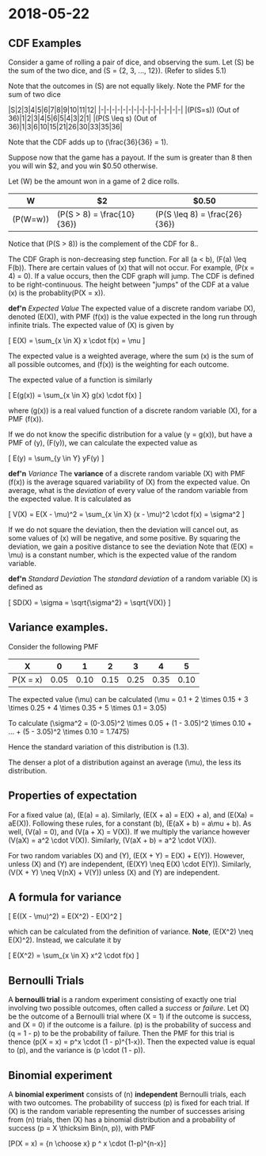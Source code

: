 # 2018-05-22

## CDF Examples
Consider a game of rolling a pair of dice, and observing the sum. Let \(S\) be the sum of the two dice, and \(S = {2, 3, ..., 12}\). (Refer to slides 5.1)

Note that the outcomes in \(S\) are not equally likely. Note the PMF for the sum of two dice

|S|2|3|4|5|6|7|8|9|10|11|12|
|-|-|-|-|-|-|-|-|-|-|-|-|-|-|-|
|\(P(S=s)\) (Out of 36)|1|2|3|4|5|6|5|4|3|2|1| 
|\(P(S \leq s\) (Out of 36)|1|3|6|10|15|21|26|30|33|35|36|

Note that the CDF adds up to \(\frac{36}{36} = 1\). 

Suppose now that the game has a payout. If the sum is greater than 8 then you will win $2, and you win $0.50 otherwise. 

Let \(W\) be the amount won in a game of 2 dice rolls.

|W|$2|$0.50|
|-|-|-|
\(P(W=w)\)|\(P(S > 8) = \frac{10}{36}\)|\(P(S \leq 8) = \frac{26}{36}\)|

Notice that \(P(S > 8)\) is the complement of the CDF for 8..

The CDF Graph is  non-decreasing step function. For all \(a < b\), \(F(a) \leq F(b)\). There are certain values of \(x\) that will not occur. For example, \(P(x = 4) = 0\).
If a value occurs, then the CDF graph will jump. The CDF is defined to be right-continuous. The height between "jumps" of the CDF at a value \(x\) is the probablity\(P(X = x)\).

**def'n** *Expected Value*
The expected value of a discrete random variabe \(X\), denoted \(E(X)\), with PMF \(f(x)\) is the value expected in the long run through infinite trials. The expected value of \(X\) is given by 

\[
E(X) = \sum_{x \in X} x \cdot f(x) = \mu
\]

The expected value is a weighted average, where the sum \(x\) is the sum of all possible outcomes, and \(f(x)\) is the weighting for each outcome.

The expected value of a function is similarly

\[
E(g(x)) = \sum_{x \in X} g(x) \cdot f(x)
\]

where \(g(x)\) is a real valued function of a discrete random variable \(X\), for a PMF \(f(x)\).

If we do not know the specific distribution for a value \(y = g(x)\), but have a PMF of \(y\), \(F(y)\), we can calculate the expected value as 

\[
E(y) = \sum_{y \in Y} yF(y)
\]

**def'n** *Variance*
The **variance** of a discrete random variable \(X\) with PMF \(f(x)\) is the average squared variability of \(X\) from the expected value. On average, what is the *deviation* of every value of the random variable from the expected value. It is calculated as 

\[
V(X) = E(X - \mu)^2 = \sum_{x \in X} (x - \mu)^2 \cdot f(x) = \sigma^2
\]

If we do not square the deviation, then the deviation will cancel out, as some values of \(x\) will be negative, and some positive. By squaring the deviation, we gain a positive distance to see the deviation Note that \(E(X) = \mu\) is a constant number, which is the expected value of the random variable.

**def'n** *Standard Deviation*
The *standard deviation* of a random variable \(X\) is defined as 

\[
SD(X) = \sigma = \sqrt{\sigma^2} = \sqrt{V(X)}
\]

## Variance examples.

Consider the following PMF

|X|0|1|2|3|4|5|
|-|-|-|-|-|-|-|
|P(X = x)|0.05|0.10|0.15|0.25|0.35|0.10|

The expected value \(\mu\) can be calculated \(\mu = 0.1 + 2 \times 0.15 + 3 \times 0.25 + 4 \times 0.35 + 5 \times 0.1 = 3.05\)

To calculate \(\sigma^2 = (0-3.05)^2 \times 0.05 + (1 - 3.05)^2 \times 0.10 + ... + (5 - 3.05)^2 \times 0.10 = 1.7475\) 

Hence the standard variation of this distribution is \(1.3\). 

The denser a plot of a distribution against an average \(\mu\), the less its distribution.

## Properties of expectation

For a fixed value \(a\), \(E(a) = a\). Similarly, \(E(X + a) = E(X) + a\), and \(E(Xa) = aE(X)\). Following these rules, for a constant \(b\), \(E(aX + b) = a\mu + b\). As well, \(V(a) = 0\), and \(V(a + X) = V(X)\). If we multiply the variance however \(V(aX) = a^2 \cdot V(X)\). Similarly, \(V(aX + b) = a^2 \cdot V(X)\).

For two random variables \(X\) and \(Y\), \(E(X + Y) = E(X) + E(Y)\). However, unless \(X\) and \(Y\) are independent, \(E(XY) \neq E(X) \cdot E(Y)\). Similarly, \(V(X + Y) \neq V(nX) + V(Y)\) unless \(X\) and \(Y\) are independent.

## A formula for variance

\[
E((X - \mu)^2) = E(X^2) - E(X)^2
\]

which can be calculated from the definition of variance. **Note**, \(E(X^2) \neq E(X)^2\). Instead, we calculate it by 

\[
E(X^2) = \sum_{x \in X} x^2 \cdot f(x) 
\]

## Bernoulli Trials
A **bernoulli trial** is a random experiment consisting of exactly one trial involving two possible outcomes, often called a *success* or *failure*. Let \(X\) be the outcome of a Bernoulli trial where \(X = 1\) if the outcome is success, and \(X = 0\) if the outcome is a failure. \(p\) is the probability of success and \(q = 1 - p\) to be the probability of failure. Then the PMF for this trial is thence \(p(X = x) = p^x \cdot (1 - p)^{1-x}\). Then the expected value is equal to \(p\), and the variance is \(p \cdot (1 - p)\).

## Binomial experiment
A **binomial experiment** consists of \(n\) **independent** Bernoulli trials, each with two outcomes. The probability of success \(p\) is fixed for each trial. If \(X\) is the random variable representing the number of successes arising from \(n\) trials, then \(X\) has a binomial distribution and a probability of success \(p = X \thicksim Bin(n, p)\), with PMF

\[P(X = x) = {n \choose x} p ^ x \cdot (1-p)^{n-x}\]


